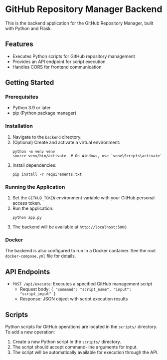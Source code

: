 # GitHub Repository Manager Backend

This is the backend application for the GitHub Repository Manager, built with Python and Flask.

## Features

- Executes Python scripts for GitHub repository management
- Provides an API endpoint for script execution
- Handles CORS for frontend communication

## Getting Started

### Prerequisites

- Python 3.9 or later
- pip (Python package manager)

### Installation

1. Navigate to the `backend` directory.
2. (Optional) Create and activate a virtual environment:
   ```
   python -m venv venv
   source venv/bin/activate  # On Windows, use `venv\Scripts\activate`
   ```
3. Install dependencies:
   ```
   pip install -r requirements.txt
   ```

### Running the Application

1. Set the `GITHUB_TOKEN` environment variable with your GitHub personal access token.
2. Run the application:
   ```
   python app.py
   ```
3. The backend will be available at `http://localhost:5000`

### Docker

The backend is also configured to run in a Docker container. See the root `docker-compose.yml` file for details.

## API Endpoints

- `POST /api/execute`: Executes a specified GitHub management script
  - Request body: `{ "command": "script_name", "input": "script_input" }`
  - Response: JSON object with script execution results

## Scripts

Python scripts for GitHub operations are located in the `scripts/` directory. To add a new operation:

1. Create a new Python script in the `scripts/` directory.
2. The script should accept command-line arguments for input.
3. The script will be automatically available for execution through the API.
